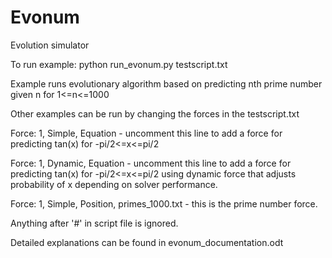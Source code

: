 # Evonum
Evolution simulator

To run example:
python run_evonum.py testscript.txt

Example runs evolutionary algorithm based on predicting nth prime number given n for 1<=n<=1000

Other examples can be run by changing the forces in the testscript.txt

Force: 1, Simple, Equation - uncomment this line to add a force for predicting tan(x) for -pi/2<=x<=pi/2

Force: 1, Dynamic, Equation - uncomment this line to add a force for predicting tan(x) for -pi/2<=x<=pi/2 using dynamic force that adjusts probability of x depending on solver performance.

Force: 1, Simple, Position, primes_1000.txt - this is the prime number force. 

Anything after '#' in script file is ignored.

Detailed explanations can be found in evonum_documentation.odt
